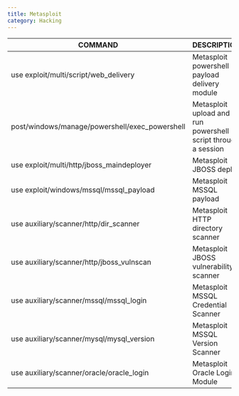 ```yaml
---
title: Metasploit
category: Hacking
---
```


|COMMAND                                       |DESCRIPTION                                                  |
|----------------------------------------------|-------------------------------------------------------------|
|use exploit/multi/script/web_delivery         |Metasploit powershell payload delivery module                |
|post/windows/manage/powershell/exec_powershell|Metasploit upload and run powershell script through a session|
|use exploit/multi/http/jboss_maindeployer     |Metasploit JBOSS deploy                                      |
|use exploit/windows/mssql/mssql_payload       |Metasploit MSSQL payload                                     |
|use auxiliary/scanner/http/dir_scanner        |Metasploit HTTP directory scanner                            |
|use auxiliary/scanner/http/jboss_vulnscan     |Metasploit JBOSS vulnerability scanner                       |
|use auxiliary/scanner/mssql/mssql_login       |Metasploit MSSQL Credential Scanner                          |
|use auxiliary/scanner/mysql/mysql_version     |Metasploit MSSQL Version Scanner                             |
|use auxiliary/scanner/oracle/oracle_login     |Metasploit Oracle Login Module                               |
